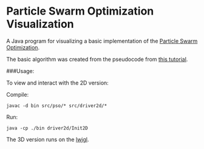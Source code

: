 Particle Swarm Optimization Visualization
=================

A Java program for visualizing a basic implementation of the [Particle Swarm Optimization](http://en.wikipedia.org/wiki/Particle_swarm_optimization).

The basic algorithm was created from the pseudocode from [this tutorial](http://www.swarmintelligence.org/tutorials.php). 

###Usage:

To view and interact with the 2D version:

Compile: 
```Shell
javac -d bin src/pso/* src/driver2d/*
```

Run:
```Shell
java -cp ./bin driver2d/Init2D
```

The 3D version runs on the [lwjgl](http://www.lwjgl.org/).